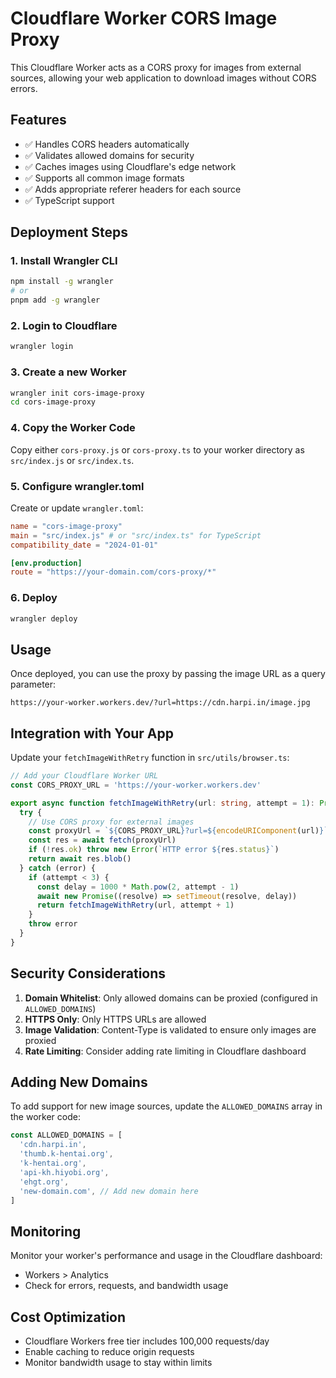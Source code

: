 # Cloudflare Worker CORS Image Proxy

This Cloudflare Worker acts as a CORS proxy for images from external sources, allowing your web application to download images without CORS errors.

## Features

- ✅ Handles CORS headers automatically
- ✅ Validates allowed domains for security
- ✅ Caches images using Cloudflare's edge network
- ✅ Supports all common image formats
- ✅ Adds appropriate referer headers for each source
- ✅ TypeScript support

## Deployment Steps

### 1. Install Wrangler CLI

```bash
npm install -g wrangler
# or
pnpm add -g wrangler
```

### 2. Login to Cloudflare

```bash
wrangler login
```

### 3. Create a new Worker

```bash
wrangler init cors-image-proxy
cd cors-image-proxy
```

### 4. Copy the Worker Code

Copy either `cors-proxy.js` or `cors-proxy.ts` to your worker directory as `src/index.js` or `src/index.ts`.

### 5. Configure wrangler.toml

Create or update `wrangler.toml`:

```toml
name = "cors-image-proxy"
main = "src/index.js" # or "src/index.ts" for TypeScript
compatibility_date = "2024-01-01"

[env.production]
route = "https://your-domain.com/cors-proxy/*"
```

### 6. Deploy

```bash
wrangler deploy
```

## Usage

Once deployed, you can use the proxy by passing the image URL as a query parameter:

```
https://your-worker.workers.dev/?url=https://cdn.harpi.in/image.jpg
```

## Integration with Your App

Update your `fetchImageWithRetry` function in `src/utils/browser.ts`:

```typescript
// Add your Cloudflare Worker URL
const CORS_PROXY_URL = 'https://your-worker.workers.dev'

export async function fetchImageWithRetry(url: string, attempt = 1): Promise<Blob> {
  try {
    // Use CORS proxy for external images
    const proxyUrl = `${CORS_PROXY_URL}?url=${encodeURIComponent(url)}`
    const res = await fetch(proxyUrl)
    if (!res.ok) throw new Error(`HTTP error ${res.status}`)
    return await res.blob()
  } catch (error) {
    if (attempt < 3) {
      const delay = 1000 * Math.pow(2, attempt - 1)
      await new Promise((resolve) => setTimeout(resolve, delay))
      return fetchImageWithRetry(url, attempt + 1)
    }
    throw error
  }
}
```

## Security Considerations

1. **Domain Whitelist**: Only allowed domains can be proxied (configured in `ALLOWED_DOMAINS`)
2. **HTTPS Only**: Only HTTPS URLs are allowed
3. **Image Validation**: Content-Type is validated to ensure only images are proxied
4. **Rate Limiting**: Consider adding rate limiting in Cloudflare dashboard

## Adding New Domains

To add support for new image sources, update the `ALLOWED_DOMAINS` array in the worker code:

```javascript
const ALLOWED_DOMAINS = [
  'cdn.harpi.in',
  'thumb.k-hentai.org',
  'k-hentai.org',
  'api-kh.hiyobi.org',
  'ehgt.org',
  'new-domain.com', // Add new domain here
]
```

## Monitoring

Monitor your worker's performance and usage in the Cloudflare dashboard:

- Workers > Analytics
- Check for errors, requests, and bandwidth usage

## Cost Optimization

- Cloudflare Workers free tier includes 100,000 requests/day
- Enable caching to reduce origin requests
- Monitor bandwidth usage to stay within limits
